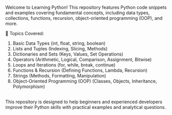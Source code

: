 Welcome to Learning Python! This repository features Python code snippets and examples covering fundamental concepts, including data types, collections, functions, recursion, object-oriented programming (OOP), and more.

📌 Topics Covered:

1) Basic Data Types (int, float, string, boolean)<br>
2) Lists and Tuples (Indexing, Slicing, Methods)<br>
3) Dictionaries and Sets (Keys, Values, Set Operations)<br>
4) Operators (Arithmetic, Logical, Comparison, Assignment, Bitwise)<br>
5) Loops and Iterations (for, while, break, continue)<br>
6) Functions & Recursion (Defining Functions, Lambda, Recursion)<br>
7) Strings (Methods, Formatting, Manipulation)<br>
8) Object-Oriented Programming (OOP) (Classes, Objects, Inheritance, Polymorphism)<br>
<br>
This repository is designed to help beginners and experienced developers improve their Python skills with practical examples and analytical questions.<br>
